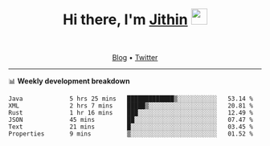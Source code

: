 <h1 align="center">Hi there, I'm <a href="https://jithset.github.io/" target="_blank">Jithin</a> <img
src="https://github.com/blackcater/blackcater/raw/main/images/Hi.gif" height="32" /></h1>

<br />

<p align="center">
  <a href="https://jithset.github.io">Blog</a> •
  <a href="https://twitter.com/jithset">Twitter</a>
</p>

---

📊 **Weekly development breakdown**

<!--START_SECTION:waka-->

```text
Java             5 hrs 25 mins   █████████████▒░░░░░░░░░░░   53.14 %
XML              2 hrs 7 mins    █████▒░░░░░░░░░░░░░░░░░░░   20.81 %
Rust             1 hr 16 mins    ███░░░░░░░░░░░░░░░░░░░░░░   12.49 %
JSON             45 mins         ██░░░░░░░░░░░░░░░░░░░░░░░   07.47 %
Text             21 mins         █░░░░░░░░░░░░░░░░░░░░░░░░   03.45 %
Properties       9 mins          ▒░░░░░░░░░░░░░░░░░░░░░░░░   01.52 %
```

<!--END_SECTION:waka-->

